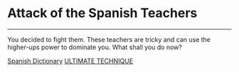 # Attack of the Spanish Teachers

---------------------------------

You decided to fight them. These teachers are tricky and can use the higher-ups power to dominate you. What shall you do now?

[Spanish Dictionary](./pick-up/spanish-dictionary.md)
[ULTIMATE TECHNIQUE](./ultimate-technique/google-translate.md)